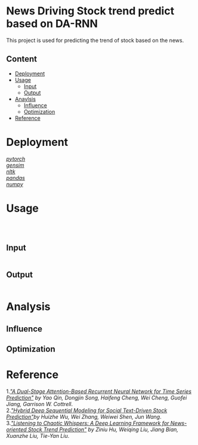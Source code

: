 # News Driving Stock trend predict based on DA-RNN
This project is used for predicting the trend of stock based on the news.

## Content
- [Deployment](#deployment)
- [Usage](#usage)
  - [Input](#input)
  - [Output](#output)
- [Anaylsis](#analysis)
  - [Influence](#influence)
  - [Optimization](#optimization)
- [Reference](#reference)

# Deployment
 
  *[pytorch](https://github.com/pytorch/pytorch)*   
  *[gensim](https://github.com/RaRe-Technologies/gensim)*  
  *[nltk](https://github.com/nltk/nltk)*  
  *[pandas](https://github.com/pandas-dev/pandas)*  
  *[numpy](https://github.com/numpy/numpy)*  

 

# Usage

```
```

```


```

## Input



```

```
## Output

```

``` 

# Analysis

## Influence

## Optimization




# Reference
1.*["A Dual-Stage Attention-Based Recurrent Neural Network for Time Series Prediction"](https://www.ijcai.org/proceedings/2017/0366.pdf) by Yao Qin, Dongjin Song, Haifeng Cheng, Wei Cheng, Guofei Jiang, Garrison W. Cottrell*.   
2.*["Hybrid Deep Sequential Modeling for Social Text-Driven Stock Prediction"](https://dl.acm.org/citation.cfm?id=3269290)by Huizhe Wu, Wei Zhang, Weiwei Shen, Jun Wang*.   
3.*["Listening to Chaotic Whispers: A Deep Learning Framework for News-oriented Stock Trend Prediction"](https://dl.acm.org/citation.cfm?id=3159690) by Ziniu Hu, Weiqing Liu, Jiang Bian, Xuanzhe Liu, Tie-Yan Liu*.   
